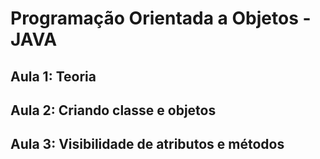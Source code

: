 # Programação Orientada a Objetos - JAVA

## Aula 1: Teoria
## Aula 2: Criando classe e objetos
## Aula 3: Visibilidade de atributos e métodos
